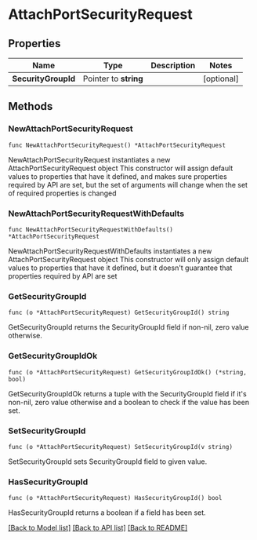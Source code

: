 # AttachPortSecurityRequest

## Properties

Name | Type | Description | Notes
------------ | ------------- | ------------- | -------------
**SecurityGroupId** | Pointer to **string** |  | [optional] 

## Methods

### NewAttachPortSecurityRequest

`func NewAttachPortSecurityRequest() *AttachPortSecurityRequest`

NewAttachPortSecurityRequest instantiates a new AttachPortSecurityRequest object
This constructor will assign default values to properties that have it defined,
and makes sure properties required by API are set, but the set of arguments
will change when the set of required properties is changed

### NewAttachPortSecurityRequestWithDefaults

`func NewAttachPortSecurityRequestWithDefaults() *AttachPortSecurityRequest`

NewAttachPortSecurityRequestWithDefaults instantiates a new AttachPortSecurityRequest object
This constructor will only assign default values to properties that have it defined,
but it doesn't guarantee that properties required by API are set

### GetSecurityGroupId

`func (o *AttachPortSecurityRequest) GetSecurityGroupId() string`

GetSecurityGroupId returns the SecurityGroupId field if non-nil, zero value otherwise.

### GetSecurityGroupIdOk

`func (o *AttachPortSecurityRequest) GetSecurityGroupIdOk() (*string, bool)`

GetSecurityGroupIdOk returns a tuple with the SecurityGroupId field if it's non-nil, zero value otherwise
and a boolean to check if the value has been set.

### SetSecurityGroupId

`func (o *AttachPortSecurityRequest) SetSecurityGroupId(v string)`

SetSecurityGroupId sets SecurityGroupId field to given value.

### HasSecurityGroupId

`func (o *AttachPortSecurityRequest) HasSecurityGroupId() bool`

HasSecurityGroupId returns a boolean if a field has been set.


[[Back to Model list]](../README.md#documentation-for-models) [[Back to API list]](../README.md#documentation-for-api-endpoints) [[Back to README]](../README.md)


